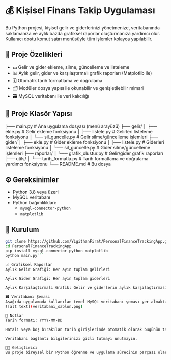 # 💰 Kişisel Finans Takip Uygulaması

Bu Python projesi, kişisel gelir ve giderlerinizi yönetmenize, veritabanında saklamanıza ve aylık bazda grafiksel raporlar oluşturmanıza yardımcı olur. Kullanıcı dostu komut satırı menüsüyle tüm işlemler kolayca yapılabilir.

## 🚀 Proje Özellikleri

- 💵 Gelir ve gider ekleme, silme, güncelleme ve listeleme
- 📊 Aylık gelir, gider ve karşılaştırmalı grafik raporları (Matplotlib ile)
- 🗓️ Otomatik tarih formatlama ve doğrulama
- 🗂️ Modüler dosya yapısı ile okunabilir ve genişletilebilir mimari
- 🗃️ MySQL veritabanı ile veri kalıcılığı

## 🧱 Proje Klasör Yapısı

├── main.py # Ana uygulama dosyası (menü arayüzü)
├── gelir/
│ ├── ekle.py # Gelir ekleme fonksiyonu
│ ├── listele.py # Gelirleri listeleme fonksiyonu
│ └── sil_guncelle.py # Gelir silme/güncelleme işlemleri
├── gider/
│ ├── ekle.py # Gider ekleme fonksiyonu
│ ├── listele.py # Giderleri listeleme fonksiyonu
│ └── sil_guncelle.py # Gider silme/güncelleme işlemleri
├── raporlar/
│ └── grafik_olustur.py # Gelir/gider grafik raporları
├── utils/
│ └── tarih_formatla.py # Tarih formatlama ve doğrulama yardımcı fonksiyonu
└── README.md # Bu dosya

## ⚙️ Gereksinimler

- Python 3.8 veya üzeri
- MySQL veritabanı
- Python bağımlılıkları:
  - `mysql-connector-python`
  - `matplotlib`

## 💾 Kurulum

```bash
git clone https://github.com/YigithanFirat/PersonalFinanceTrackingApp.git
cd PersonalFinanceTrackingApp
pip install mysql-connector-python matplotlib
python main.py```

📈 Grafiksel Raporlar
Aylık Gelir Grafiği: Her ayın toplam gelirleri

Aylık Gider Grafiği: Her ayın toplam giderleri

Aylık Karşılaştırmalı Grafik: Gelir ve giderlerin aylık karşılaştırması

🗃️ Veritabanı Şeması
Aşağıda uygulamada kullanılan temel MySQL veritabanı şeması yer almaktadır:
![alt text](veritabani_sablon.png)

📌 Notlar
Tarih formatı: YYYY-MM-DD

Hatalı veya boş bırakılan tarih girişlerinde otomatik olarak bugünün tarihi kullanılır.

Veritabanı bağlantı bilgilerinizi gizli tutmayı unutmayın.

👨‍💻 Geliştirici
Bu proje bireysel bir Python öğrenme ve uygulama sürecinin parçası olarak geliştirilmiştir. Geri bildirim, katkı ya da iletişim için GitHub üzerinden ulaşabilirsiniz.